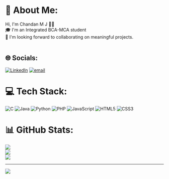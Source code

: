 # 💫 About Me:
Hi, I'm Chandan M J 👨‍💻<br>🎓 I'm an Integrated BCA-MCA student<br>🚀 I'm looking forward to collaborating on meaningful projects.<br><br>


## 🌐 Socials:
[![LinkedIn]([https://img.shields.io/badge/LinkedIn-%230077B5.svg?logo=linkedin&logoColor=white)](https://www.linkedin.com/feed/](https://www.linkedin.com/in/chandan-m-j-93aa51329/)) [![email](https://img.shields.io/badge/Email-D14836?logo=gmail&logoColor=white)](mailto:chandanmj321@gmail.com) 

# 💻 Tech Stack:
![C](https://img.shields.io/badge/c-%2300599C.svg?style=flat&logo=c&logoColor=white) ![Java](https://img.shields.io/badge/java-%23ED8B00.svg?style=flat&logo=openjdk&logoColor=white) ![Python](https://img.shields.io/badge/python-3670A0?style=flat&logo=python&logoColor=ffdd54) ![PHP](https://img.shields.io/badge/php-%23777BB4.svg?style=flat&logo=php&logoColor=white) ![JavaScript](https://img.shields.io/badge/javascript-%23323330.svg?style=flat&logo=javascript&logoColor=%23F7DF1E) ![HTML5](https://img.shields.io/badge/html5-%23E34F26.svg?style=flat&logo=html5&logoColor=white) ![CSS3](https://img.shields.io/badge/css3-%231572B6.svg?style=flat&logo=css3&logoColor=white)
# 📊 GitHub Stats:
![](https://github-readme-stats.vercel.app/api?username=chandan-mj&theme=holi&hide_border=false&include_all_commits=true&count_private=true)<br/>
![](https://nirzak-streak-stats.vercel.app/?user=chandan-mj&theme=holi&hide_border=false)<br/>
![](https://github-readme-stats.vercel.app/api/top-langs/?username=chandan-mj&theme=holi&hide_border=false&include_all_commits=true&count_private=true&layout=compact)

---
[![](https://visitcount.itsvg.in/api?id=chandan-mj&icon=0&color=0)](https://visitcount.itsvg.in)

<!-- Proudly created with GPRM ( https://gprm.itsvg.in ) -->
